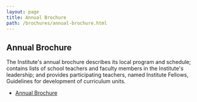 ```yaml
---
layout: page
title: Annual Brochure
path: /brochures/annual-brochure.html
---
```


<h2>Annual Brochure</h2>

The Institute's annual brochure describes its local program and
schedule; contains lists of school teachers and faculty members in the
Institute's leadership; and provides participating teachers, named
Institute Fellows, Guidelines for development of curriculum units.

* [Annual Brochure](/brochures/A1/2019-YNHTI-Annual-Brochure.pdf)
